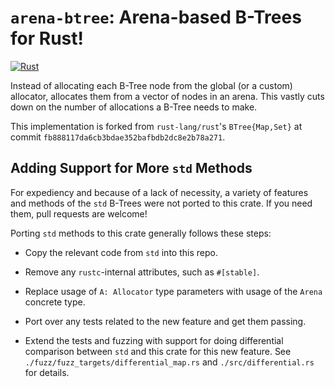 # `arena-btree`: Arena-based B-Trees for Rust!

[![Rust](https://github.com/bytecodealliance/arena-btree/actions/workflows/rust.yml/badge.svg)](https://github.com/bytecodealliance/arena-btree/actions/workflows/rust.yml)

Instead of allocating each B-Tree node from the global (or a custom) allocator,
allocates them from a vector of nodes in an arena. This vastly cuts down on the
number of allocations a B-Tree needs to make.

This implementation is forked from `rust-lang/rust`'s `BTree{Map,Set}` at commit
`fb888117da6cb3bdae352bafbdb2dc8e2b78a271`.

## Adding Support for More `std` Methods

For expediency and because of a lack of necessity, a variety of features and
methods of the `std` B-Trees were not ported to this crate. If you need them,
pull requests are welcome!

Porting `std` methods to this crate generally follows these steps:

* Copy the relevant code from `std` into this repo.

* Remove any `rustc`-internal attributes, such as `#[stable]`.

* Replace usage of `A: Allocator` type parameters with usage of the `Arena`
  concrete type.

* Port over any tests related to the new feature and get them passing.

* Extend the tests and fuzzing with support for doing differential comparison
  between `std` and this crate for this new feature. See
  `./fuzz/fuzz_targets/differential_map.rs` and `./src/differential.rs` for
  details.
